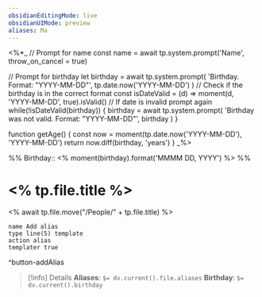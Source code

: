 ```yaml
---
obsidianEditingMode: live
obsidianUIMode: preview
aliases: Ma
---
```


<%*_
// Prompt for name
const name = await tp.system.prompt('Name', throw_on_cancel = true)

// Prompt for birthday
let birthday = await tp.system.prompt(
	'Birthday. Format: "YYYY-MM-DD"',
	tp.date.now('YYYY-MM-DD')
)
// Check if the birthday is in the correct format
const isDateValid = (d) => moment(d, 'YYYY-MM-DD', true).isValid()
// If date is invalid prompt again
while(!isDateValid(birthday)) {
	birthday = await tp.system.prompt(
		'Birthday was not valid. Format: "YYYY-MM-DD"',
		birthday
	)
}

function getAge() {
	const now = moment(tp.date.now('YYYY-MM-DD'), 'YYYY-MM-DD')
	return now.diff(birthday, 'years')
}
_%>

%%
Birthday:: <% moment(birthday).format('MMMM DD, YYYY') %>
%%
# <% tp.file.title %>
<% await tp.file.move("/People/" + tp.file.title) %>
```button
name Add alias
type line(5) template
action alias
templater true
```
^button-addAlias
> [!info] Details
> **Aliases**: `$= dv.current().file.aliases`
> **Birthday**: `$= dv.current().birthday`